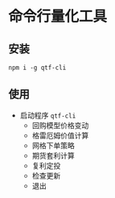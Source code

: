 # 命令行量化工具

## 安装

`npm i -g qtf-cli`

## 使用

- 启动程序 `qtf-cli`
  - 回购模型价格变动
  - 格雷厄姆价值计算
  - 网格下单策略
  - 期货套利计算
  - 复利定投
  - 检查更新
  - 退出
